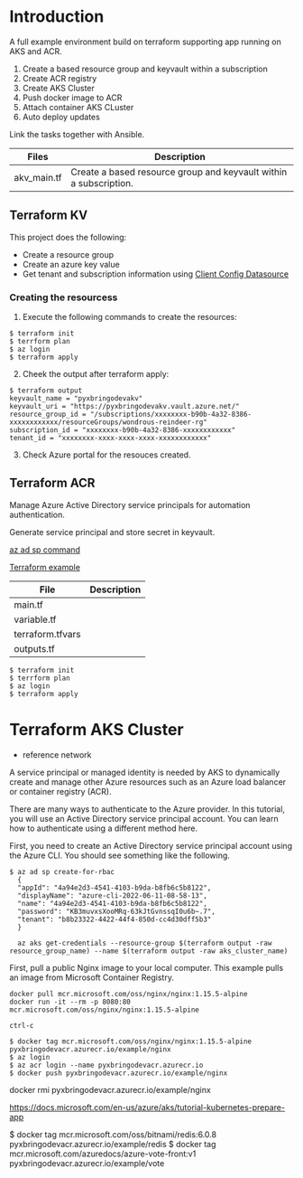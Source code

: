 # Introduction
A full example environment build on terraform supporting app running on AKS and ACR.

1. Create a based resource group and keyvault within a subscription
2. Create ACR registry
3. Create AKS Cluster
4. Push docker image to ACR
5. Attach container AKS CLuster
6. Auto deploy updates

Link the tasks together with Ansible.

| Files | Description |
|------|-------------|
| akv_main.tf | Create a based resource group and keyvault within a subscription.|
 


## Terraform KV

This project does the following:
- Create a resource group
- Create an azure key value
- Get tenant and subscription information using [Client Config Datasource](https://registry.terraform.io/providers/hashicorp/azurerm/latest/docs/data-sources/client_config)

### Creating the resourcess

1. Execute the following commands to create the resources:
```
$ terraform init
$ terrform plan
$ az login
$ terraform apply
```

2. Cheek the output after terraform apply:
```
$ terraform output
keyvault_name = "pyxbringodevakv"
keyvault_uri = "https://pyxbringodevakv.vault.azure.net/"
resource_group_id = "/subscriptions/xxxxxxxx-b90b-4a32-8386-xxxxxxxxxxxx/resourceGroups/wondrous-reindeer-rg"
subscription_id = "xxxxxxxx-b90b-4a32-8386-xxxxxxxxxxxx"
tenant_id = "xxxxxxxx-xxxx-xxxx-xxxx-xxxxxxxxxxxx"

```

3. Check Azure portal for the resouces created.


## Terraform ACR

Manage Azure Active Directory service principals for automation authentication.

Generate service principal and store secret in keyvault.


[az ad sp command](https://docs.microsoft.com/en-us/cli/azure/ad/sp?view=azure-cli-latest#az-ad-sp-create-for-rbac)

[Terraform example](https://registry.terraform.io/providers/hashicorp/azurerm/latest/docs/resources/container_registry)

| File | Description |
|------|-------------|
| main.tf |             |
| variable.tf|             |
| terraform.tfvars|             |
| outputs.tf    |             |

```
$ terraform init
$ terrform plan
$ az login
$ terraform apply
```

# Terraform AKS Cluster
- reference network


A service principal or managed identity is needed by AKS to dynamically create and manage other Azure resources such as an Azure load balancer or container registry (ACR).

There are many ways to authenticate to the Azure provider. In this tutorial, you will use an Active Directory service principal account. You can learn how to authenticate using a different method here.

First, you need to create an Active Directory service principal account using the Azure CLI. You should see something like the following.

  ```
  $ az ad sp create-for-rbac
    {
    "appId": "4a94e2d3-4541-4103-b9da-b8fb6c5b8122",
    "displayName": "azure-cli-2022-06-11-08-58-13",
    "name": "4a94e2d3-4541-4103-b9da-b8fb6c5b8122",
    "password": "KB3muvxsXooMRq-63kJtGvnssqI0u6b~.7",
    "tenant": "b8b23322-4422-44f4-850d-cc4d30dff5b3"
    }
  ```

```
  az aks get-credentials --resource-group $(terraform output -raw resource_group_name) --name $(terraform output -raw aks_cluster_name)
````


First, pull a public Nginx image to your local computer. This example pulls an image from Microsoft Container Registry.

```
docker pull mcr.microsoft.com/oss/nginx/nginx:1.15.5-alpine
docker run -it --rm -p 8080:80 mcr.microsoft.com/oss/nginx/nginx:1.15.5-alpine

```
`ctrl-c`

```
$ docker tag mcr.microsoft.com/oss/nginx/nginx:1.15.5-alpine pyxbringodevacr.azurecr.io/example/nginx
$ az login
$ az acr login --name pyxbringodevacr.azurecr.io
$ docker push pyxbringodevacr.azurecr.io/example/nginx
```

docker rmi pyxbringodevacr.azurecr.io/example/nginx

https://docs.microsoft.com/en-us/azure/aks/tutorial-kubernetes-prepare-app

 $ docker tag mcr.microsoft.com/oss/bitnami/redis:6.0.8 pyxbringodevacr.azurecr.io/example/redis
 $ docker tag mcr.microsoft.com/azuredocs/azure-vote-front:v1 pyxbringodevacr.azurecr.io/example/vote



